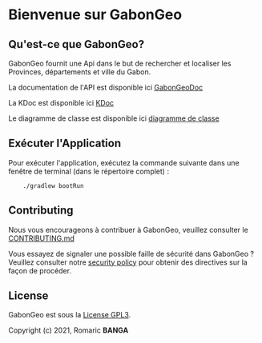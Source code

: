 
# Bienvenue sur GabonGeo

## Qu'est-ce que GabonGeo?

GabonGeo fournit une Api dans le but de rechercher et localiser les Provinces, départements et ville du Gabon.

La documentation de l'API est disponible ici [GabonGeoDoc](https://gabongeo.herokuapp.com/swagger-ui.html)

La KDoc est disponible ici [KDoc](docs/apidocs/index.md)

Le diagramme de classe est disponible ici [diagramme de classe](https://github.com/bangaromaric/api-geo/blob/main/doc/diagrammes/diagramme_de_classes.png)

## Exécuter l'Application

Pour exécuter l'application, exécutez la commande suivante dans une fenêtre de terminal (dans le répertoire complet) :

        ./gradlew bootRun

## Contributing

Nous vous encourageons à contribuer à GabonGeo, veuillez consulter le [CONTRIBUTING.md](CONTRIBUTING.md)

Vous essayez de signaler une possible faille de sécurité dans GabonGeo ? Veuillez consulter notre [security policy](SECURITY.md) pour obtenir des directives sur la façon de procéder.
## License

GabonGeo est sous la [License GPL3](https://opensource.org/licenses/GPL-3.0).

Copyright (c) 2021, Romaric **BANGA**
